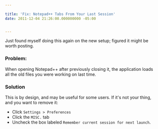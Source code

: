 ```yaml
---
 
title: 'Fix: Notepad++ Tabs From Your Last Session'
date: 2011-12-04 21:26:00.000000000 -05:00


---
```

Just found myself doing this again on the new setup; figured it might be worth posting.

### Problem:

When opening Notepad++ after previously closing it, the application loads all the old files you were working on last time.

### Solution

This is by design, and may be useful for some users. If it's not your thing, and you want to remove it:

* Click `Settings > Preferences`
* Click the `MISC.` tab
* Uncheck the box labeled `Remember current session for next launch`.
